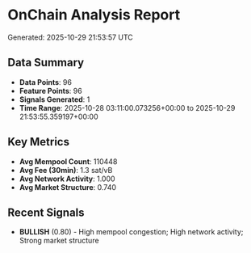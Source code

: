 # OnChain Analysis Report
Generated: 2025-10-29 21:53:57 UTC

## Data Summary
- **Data Points**: 96
- **Feature Points**: 96
- **Signals Generated**: 1
- **Time Range**: 2025-10-28 03:11:00.073256+00:00 to 2025-10-29 21:53:55.359197+00:00

## Key Metrics
- **Avg Mempool Count**: 110448
- **Avg Fee (30min)**: 1.3 sat/vB
- **Avg Network Activity**: 1.000
- **Avg Market Structure**: 0.740

## Recent Signals
- **BULLISH** (0.80) - High mempool congestion; High network activity; Strong market structure
